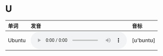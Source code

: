 
# U

| 单词  | 发音 | 音标 |
| :-- | :-- | :-- |
| Ubuntu | <audio :src="$withBase('/audio/Ubuntu.mp3')" controls="controls" controlslist="nodownload"></audio> | [ʊ'bʊntʊ] |
